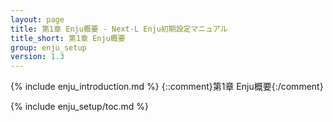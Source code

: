 ```yaml
---
layout: page
title: 第1章 Enju概要 - Next-L Enju初期設定マニュアル
title_short: 第1章 Enju概要
group: enju_setup
version: 1.3
---
```


{% include enju_introduction.md %} {::comment}第1章 Enju概要{:/comment}

{% include enju_setup/toc.md %}
